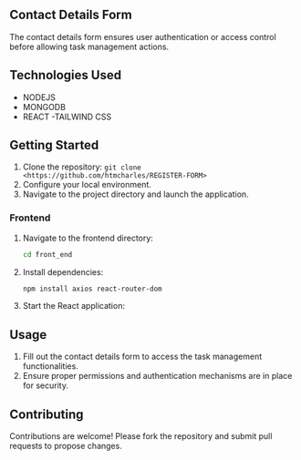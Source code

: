 
## Contact Details Form
 The contact details form ensures user authentication or access control before allowing task management actions.

## Technologies Used

- NODEJS
- MONGODB 
- REACT
-TAILWIND CSS

## Getting Started

1. Clone the repository: `git clone <https://github.com/htmcharles/REGISTER-FORM>`
2. Configure  your local environment.
3. Navigate to the project directory and launch the application.


### Frontend
1. Navigate to the frontend directory:
    ```bash
    cd front_end
    ```
2. Install dependencies:
    ```bash
    npm install axios react-router-dom
    ```
3. Start the React application:

## Usage

1. Fill out the contact details form to access the task management functionalities.
3. Ensure proper permissions and authentication mechanisms are in place for security.

## Contributing

Contributions are welcome! Please fork the repository and submit pull requests to propose changes.

